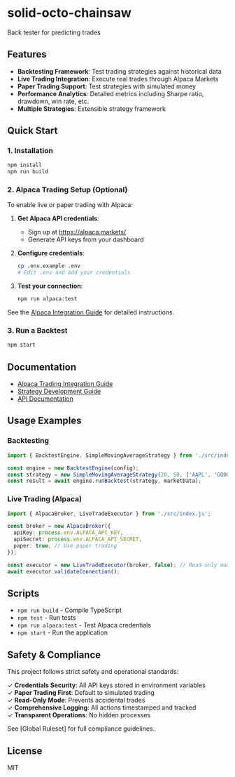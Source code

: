 # solid-octo-chainsaw
Back tester for predicting trades

## Features
- **Backtesting Framework**: Test trading strategies against historical data
- **Live Trading Integration**: Execute real trades through Alpaca Markets
- **Paper Trading Support**: Test strategies with simulated money
- **Performance Analytics**: Detailed metrics including Sharpe ratio, drawdown, win rate, etc.
- **Multiple Strategies**: Extensible strategy framework

## Quick Start

### 1. Installation
```bash
npm install
npm run build
```

### 2. Alpaca Trading Setup (Optional)

To enable live or paper trading with Alpaca:

1. **Get Alpaca API credentials**:
   - Sign up at https://alpaca.markets/
   - Generate API keys from your dashboard

2. **Configure credentials**:
   ```bash
   cp .env.example .env
   # Edit .env and add your credentials
   ```

3. **Test your connection**:
   ```bash
   npm run alpaca:test
   ```

See the [Alpaca Integration Guide](./docs/guides/alpaca-integration.md) for detailed instructions.

### 3. Run a Backtest
```bash
npm start
```

## Documentation
- [Alpaca Trading Integration Guide](./docs/guides/alpaca-integration.md)
- [Strategy Development Guide](./docs/guides/strategy-development.md)
- [API Documentation](./docs/api/README.md)

## Usage Examples

### Backtesting
```typescript
import { BacktestEngine, SimpleMovingAverageStrategy } from './src/index.js';

const engine = new BacktestEngine(config);
const strategy = new SimpleMovingAverageStrategy(20, 50, ['AAPL', 'GOOGL']);
const result = await engine.runBacktest(strategy, marketData);
```

### Live Trading (Alpaca)
```typescript
import { AlpacaBroker, LiveTradeExecutor } from './src/index.js';

const broker = new AlpacaBroker({
  apiKey: process.env.ALPACA_API_KEY,
  apiSecret: process.env.ALPACA_API_SECRET,
  paper: true, // Use paper trading
});

const executor = new LiveTradeExecutor(broker, false); // Read-only mode
await executor.validateConnection();
```

## Scripts
- `npm run build` - Compile TypeScript
- `npm test` - Run tests
- `npm run alpaca:test` - Test Alpaca credentials
- `npm start` - Run the application

## Safety & Compliance

This project follows strict safety and operational standards:

✓ **Credentials Security**: All API keys stored in environment variables  
✓ **Paper Trading First**: Default to simulated trading  
✓ **Read-Only Mode**: Prevents accidental trades  
✓ **Comprehensive Logging**: All actions timestamped and tracked  
✓ **Transparent Operations**: No hidden processes  

See [Global Ruleset] for full compliance guidelines.

## License
MIT 
